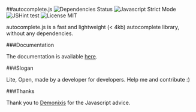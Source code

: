 ##autocomplete.js
![Dependencies Status](http://autocomplete-js.com/images/dependencies-none-brightgreen.png)
![Javascript Strict Mode](http://autocomplete-js.com/images/Javascript-Strict-Mode-brightgreen.png)
![JSHint test](http://autocomplete-js.com/images/JSHint-0-error-brightgreen.png)
![License MIT](http://autocomplete-js.com/images/license-mit.png)

autocomplete.js is a fast and lightweight (< 4kb) autocomplete library, without any dependencies.

###Documentation

The documentation is available [here](http://autocomplete-js.com).

###Slogan

Lite, Open, made by a developer for developers. Help me and contribute :)

###Thanks

Thank you to [Demonixis](https://github.com/demonixis) for the Javascript advice.
